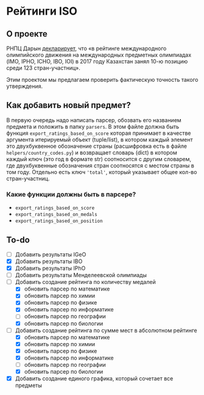 # Рейтинги ISO

## О проекте

РНПЦ Дарын [декларирует](https://daryn.kz/о-центре/), что «в рейтинге международного олимпийского движения на международных предметных олимпиадах (IMO, IPHO, ICHO, IBO, IOI) в 2017 году Казахстан занял 10-ю позицию среди 123 стран-участниц».

Этим проектом мы предлагаем проверить фактическую точность такого утверждения.

## Как добавить новый предмет?

В первую очередь надо написать парсер, обозвать его названием предмета и положить в папку `parsers`. В этом файле должна быть функция `export_ratings_based_on_score` которая принимает в качестве аргумента итерируемый объект (tuple/list), в котором каждый элемент это двухбуквенное обозначение страны (расшифровка есть в файле `helpers/country_codes.py`) и возвращает словарь (dict) в котором каждый ключ (это год в формате str) соотносится с другим словарем, где двухбуквенные обозначения стран соотносятся с местом страны в том году. Отдельно есть ключ `'total'`, который указывает общее кол-во стран-участниц.

### Какие функции должны быть в парсере?

- `export_ratings_based_on_score`
- `export_ratings_based_on_medals`
- `export_ratings_based_on_position`

## To-do

- [ ] Добавить результаты IGeO
- [x] Добавить результаты IBO
- [x] Добавить результаты IPhO
- [ ] Добавить результаты Менделеевской олимпиады
- [ ] Добавить создание рейтинга по количеству медалей
    - [x] обновить парсер по математике
    - [x] обновить парсер по химии
    - [x] обновить парсер по физике
    - [x] обновить парсер по информатике
    - [ ] обновить парсер по географии
    - [x] обновить парсер по биологии
- [ ] Добавить создание рейтинга по сумме мест в абсолютном рейтинге
    - [x] обновить парсер по математике
    - [x] обновить парсер по химии
    - [x] обновить парсер по физике
    - [x] обновить парсер по информатике
    - [ ] обновить парсер по географии
    - [x] обновить парсер по биологии
- [x] Добавить создание единого графика, который сочетает все предметы
